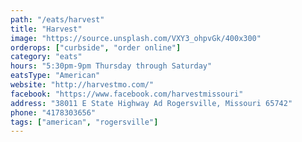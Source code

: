 ```yaml
---
path: "/eats/harvest"
title: "Harvest"
image: "https://source.unsplash.com/VXY3_ohpvGk/400x300"
orderops: ["curbside", "order online"]
category: "eats"
hours: "5:30pm-9pm Thursday through Saturday"
eatsType: "American"
website: "http://harvestmo.com/"
facebook: "https://www.facebook.com/harvestmissouri"
address: "38011 E State Highway Ad Rogersville, Missouri 65742"
phone: "4178303656"
tags: ["american", "rogersville"]
---
```

